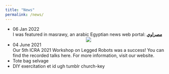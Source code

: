 ```yaml
---
title: "News"
permalink: /news/
---
```

<ul>
  <li> 06 Jan 2022 <br />
  I was featured in masrawy, an arabic Egyptian news web portal: <a href="https://www.masrawy.com/news/news_various/details/2022/1/6/2154037/%D8%A7%D9%84%D8%AA%D8%AF%D8%AE%D9%84-%D8%A7%D9%84%D8%AC%D8%B1%D8%A7%D8%AD%D9%8A-%D8%A8%D8%A7%D8%B3%D8%AA%D8%AE%D8%AF%D8%A7%D9%85-%D8%A7%D9%84%D8%B1%D9%88%D8%A8%D9%88%D8%AA-%D9%82%D8%B5%D8%A9-%D8%A8%D8%A7%D8%AD%D8%AB-%D9%85%D8%B5%D8%B1%D9%8A-%D9%8A%D9%81%D9%88%D8%B2-%D8%A8%D8%AC%D8%A7%D8%A6%D8%B2%D8%A9-%D8%AF%D9%88%D9%84%D9%8A%D8%A9#Archived"><strong>مصراوي </strong></a> 
  <center>
<img src="https://www.dropbox.com/s/oruni6d3f7kfvcg/masrawy.PNG?dl=0">
</center>
  </li>



  <li>04 June 2021<br />
  Our 5th ICRA 2021 Workshop on Legged Robots was a success! You can find the recorded talks here. For more information, visit our website.</li>
  <li>Tote bag selvage</li>
  <li>DIY exercitation et id ugh tumblr church-key</li>
</ul>
